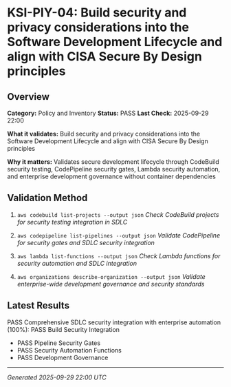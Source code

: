 # KSI-PIY-04: Build security and privacy considerations into the Software Development Lifecycle and align with CISA Secure By Design principles

## Overview

**Category:** Policy and Inventory
**Status:** PASS
**Last Check:** 2025-09-29 22:00

**What it validates:** Build security and privacy considerations into the Software Development Lifecycle and align with CISA Secure By Design principles

**Why it matters:** Validates secure development lifecycle through CodeBuild security testing, CodePipeline security gates, Lambda security automation, and enterprise development governance without container dependencies

## Validation Method

1. `aws codebuild list-projects --output json`
   *Check CodeBuild projects for security testing integration in SDLC*

2. `aws codepipeline list-pipelines --output json`
   *Validate CodePipeline for security gates and SDLC security integration*

3. `aws lambda list-functions --output json`
   *Check Lambda functions for security automation and SDLC integration*

4. `aws organizations describe-organization --output json`
   *Validate enterprise-wide development governance and security standards*

## Latest Results

PASS Comprehensive SDLC security integration with enterprise automation (100%): PASS Build Security Integration
- PASS Pipeline Security Gates
- PASS Security Automation Functions
- PASS Development Governance

---
*Generated 2025-09-29 22:00 UTC*